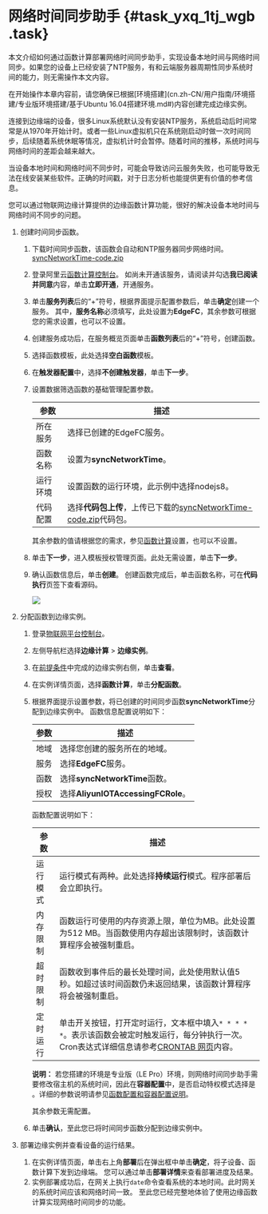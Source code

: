 # 网络时间同步助手 {#task_yxq_1tj_wgb .task}

本文介绍如何通过函数计算部署网络时间同步助手，实现设备本地时间与网络时间同步。如果您的设备上已经安装了NTP服务，有和云端服务器周期性同步系统时间的能力，则无需操作本文内容。

在开始操作本章内容前，请您确保已根据[环境搭建](cn.zh-CN/用户指南/环境搭建/专业版环境搭建/基于Ubuntu 16.04搭建环境.md#)内容创建完成边缘实例。

连接到边缘端的设备，很多Linux系统默认没有安装NTP服务，系统启动后时间常常是从1970年开始计时。或者一些Linux虚拟机只在系统刚启动时做一次时间同步，后续随着系统休眠等情况，虚拟机计时会暂停。随着时间的推移，系统时间与网络时间的差距会越来越大。

当设备本地时间和网络时间不同步时，可能会导致访问云服务失败，也可能导致无法在线安装某些软件。正确的时间戳，对于日志分析也能提供更有价值的参考信息。

您可以通过物联网边缘计算提供的边缘函数计算功能，很好的解决设备本地时间与网络时间不同步的问题。

1.  创建时间同步函数。 
    1.  下载时间同步函数，该函数会自动和NTP服务器同步网络时间。 [syncNetworkTime-code.zip](http://link-iot-edge-packet.oss-cn-shanghai.aliyuncs.com/fc-demo/syncNetworkTime-code.zip) 
    2.  登录阿里云[函数计算控制台](https://www.aliyun.com/product/fc)。 如尚未开通该服务，请阅读并勾选**我已阅读并同意**内容，单击**立即开通**，开通服务。
    3.  单击**服务列表**后的“+”符号，根据界面提示配置参数后，单击**确定**创建一个服务。 其中，**服务名称**必须填写，此处设置为**EdgeFC**，其余参数可根据您的需求设置，也可以不设置。
    4.  创建服务成功后，在服务概览页面单击**函数列表**后的“+”符号，创建函数。
    5.  选择函数模板，此处选择**空白函数**模板。
    6.  在**触发器配置**中，选择**不创建触发器**，单击**下一步**。
    7.  设置数据筛选函数的基础管理配置参数。 

        |参数|描述|
        |--|--|
        |所在服务|选择已创建的EdgeFC服务。|
        |函数名称|设置为**syncNetworkTime**。|
        |运行环境|设置函数的运行环境，此示例中选择nodejs8。|
        |代码配置|选择**代码包上传**，上传已下载的[syncNetworkTime-code.zip](http://link-iot-edge-packet.oss-cn-shanghai.aliyuncs.com/fc-demo/syncNetworkTime-code.zip)代码包。|

        其余参数的值请根据您的需求，参见[函数计算](https://help.aliyun.com/product/50980.html?spm=a2c4g.11186623.2.8.7e6b1617Ezzl6L)设置，也可以不设置。

    8.  单击**下一步**，进入模板授权管理页面。此处无需设置，单击**下一步**。
    9.  确认函数信息后，单击**创建**。 创建函数完成后，单击函数名称，可在**代码执行**页签下查看源码。

        ![](http://static-aliyun-doc.oss-cn-hangzhou.aliyuncs.com/assets/img/129964/156016761439393_zh-CN.png)

2.  分配函数到边缘实例。 
    1.  登录[物联网平台控制台](http://iot.console.aliyun.com/)。
    2.  左侧导航栏选择**边缘计算** \> **边缘实例**。
    3.  在[前提条件](#)中完成的边缘实例右侧，单击**查看**。
    4.  在实例详情页面，选择**函数计算**，单击**分配函数**。
    5.  根据界面提示设置参数，将已创建的时间同步函数**syncNetworkTime**分配到边缘实例中。 函数信息配置说明如下：

        |参数|描述|
        |--|--|
        |地域|选择您创建的服务所在的地域。|
        |服务|选择**EdgeFC**服务。|
        |函数|选择**syncNetworkTime**函数。|
        |授权|选择**AliyunIOTAccessingFCRole**。|

        函数配置说明如下：

        |参数|描述|
        |--|--|
        |运行模式|运行模式有两种。此处选择**持续运行**模式。程序部署后会立即执行。|
        |内存限制|函数运行可使用的内存资源上限，单位为MB。此处设置为512 MB。当函数使用内存超出该限制时，该函数计算程序会被强制重启。|
        |超时限制|函数收到事件后的最长处理时间，此处使用默认值5秒。如超过该时间函数仍未返回结果，该函数计算程序将会被强制重启。|
        |定时运行|单击开关按钮，打开定时运行，文本框中填入`* * * * *`。表示该函数会被定时触发运行，每分钟执行一次。Cron表达式详细信息请参考[CRONTAB 网页](http://crontab.org/)内容。|

        **说明：** 若您搭建的环境是专业版（LE Pro）环境，则网络时间同步助手需要修改宿主机的系统时间，因此在**容器配置**中，是否启动特权模式选择是 。详细的参数说明请参见[函数配置和容器配置说明](https://help.aliyun.com/document_detail/85162.html#h2-url-3)。

        其余参数无需配置。

    6.  单击**确认**，至此您已将时间同步函数分配到边缘实例中。
3.  部署边缘实例并查看设备的运行结果。 

    1.  在实例详情页面，单击右上角**部署**后在弹出框中单击**确定**，将子设备、函数计算下发到边缘端。 您可以通过单击**部署详情**来查看部署进度及结果。
    2.  实例部署成功后，在网关上执行`date`命令查看系统的本地时间。此时网关的系统时间应该和网络时间一致。
    至此您已经完整地体验了使用边缘函数计算实现网络时间同步的功能。


